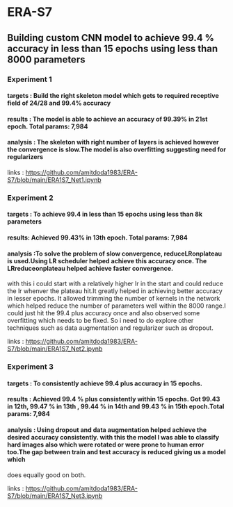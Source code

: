 # ERA-S7

## Building custom CNN model to achieve 99.4 % accuracy in less than 15 epochs using less than 8000 parameters

### Experiment 1

#### targets : Build the right skeleton model which gets to required receptive field of 24/28 and 99.4% accuracy 

#### results : The model is able to achieve an accuracy of 99.39% in 21st epoch. Total params: 7,984

#### analysis : The skeleton with right number of layers is achieved however the convergence is slow.The model is also overfitting suggesting need for regularizers

links : https://github.com/amitdoda1983/ERA-S7/blob/main/ERA1S7_Net1.ipynb


### Experiment 2

#### targets : To achieve 99.4 in less than 15 epochs using less than 8k parameters

#### results: Achieved 99.43% in 13th epoch. Total params: 7,984

#### analysis :To solve the problem of slow convergence, reduceLRonplateau is used.Using LR scheduler helped achieve this accuracy once. The LRreduceonplateau helped achieve faster convergence.
with this i could start with a relatively higher lr in the start and could reduce the lr whenver the plateau hit.It greatly helped in achieving better accuracy in lesser epochs.
It allowed trimming the number of kernels in the network which helped reduce the number of parameters well within the 8000 range.I could just hit the 99.4 plus accuracy once and also observed some overfitting which needs to be fixed.
So i need to do explore other techniques such as data augmentation and regularizer such as dropout.

links : https://github.com/amitdoda1983/ERA-S7/blob/main/ERA1S7_Net2.ipynb


### Experiment 3

#### targets : To consistently achieve 99.4 plus accuracy in 15 epochs.

#### results : Achieved 99.4 % plus consistently within 15 epochs. Got 99.43 in 12th, 99.47 % in 13th , 99.44 % in 14th and 99.43 % in 15th epoch.Total params: 7,984

#### analysis : Using dropout and data augmentation helped achieve the desired accuracy consistently. with this the model I was able to classify hard images also which were rotated or were prone to human error too.The gap between train and test accuracy is reduced giving us a model which
does equally good on both.

links : https://github.com/amitdoda1983/ERA-S7/blob/main/ERA1S7_Net3.ipynb
